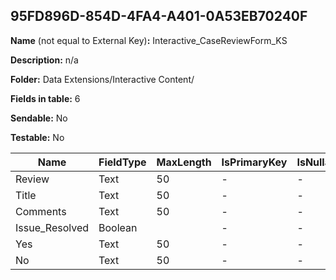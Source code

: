 ## 95FD896D-854D-4FA4-A401-0A53EB70240F

**Name** (not equal to External Key)**:** Interactive_CaseReviewForm_KS

**Description:** n/a

**Folder:** Data Extensions/Interactive Content/

**Fields in table:** 6

**Sendable:** No

**Testable:** No

| Name | FieldType | MaxLength | IsPrimaryKey | IsNullable | DefaultValue |
| --- | --- | --- | --- | --- | --- |
| Review | Text | 50 | - | - |  |
| Title | Text | 50 | - | - |  |
| Comments | Text | 50 | - | - |  |
| Issue_Resolved | Boolean |  | - | - |  |
| Yes | Text | 50 | - | - |  |
| No | Text | 50 | - | - |  |
